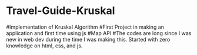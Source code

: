 # Travel-Guide-Kruskal
#Implementation of Kruskal Algorithm
#First Project in making an application and first time using js
#Map API
#The codes are long since I was new in web dev during the time I was making this. Started with zero knowledge on html, css, and js.
